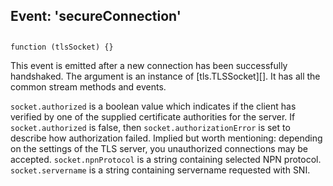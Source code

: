 ## Event: 'secureConnection'

## 

`function (tlsSocket) {}`

This event is emitted after a new connection has been successfully
handshaked. The argument is an instance of \[tls.TLSSocket\]\[\]. It has all the
common stream methods and events.

`socket.authorized` is a boolean value which indicates if the
client has verified by one of the supplied certificate authorities for the
server. If `socket.authorized` is false, then
`socket.authorizationError` is set to describe how authorization
failed. Implied but worth mentioning: depending on the settings of the TLS
server, you unauthorized connections may be accepted.
`socket.npnProtocol` is a string containing selected NPN protocol.
`socket.servername` is a string containing servername requested with
SNI.